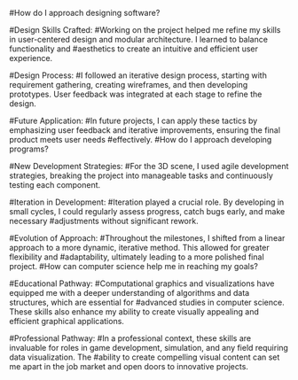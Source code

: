 #How do I approach designing software?

#Design Skills Crafted:
#Working on the project helped me refine my skills in user-centered design and modular architecture. I learned to balance functionality and #aesthetics to create an intuitive and efficient user experience.

#Design Process:
#I followed an iterative design process, starting with requirement gathering, creating wireframes, and then developing prototypes. User feedback was integrated at each stage to refine the design.

#Future Application:
#In future projects, I can apply these tactics by emphasizing user feedback and iterative improvements, ensuring the final product meets user needs #effectively.
#How do I approach developing programs?

#New Development Strategies:
#For the 3D scene, I used agile development strategies, breaking the project into manageable tasks and continuously testing each component.

#Iteration in Development:
#Iteration played a crucial role. By developing in small cycles, I could regularly assess progress, catch bugs early, and make necessary #adjustments without significant rework.

#Evolution of Approach:
#Throughout the milestones, I shifted from a linear approach to a more dynamic, iterative method. This allowed for greater flexibility and #adaptability, ultimately leading to a more polished final project.
#How can computer science help me in reaching my goals?

#Educational Pathway:
#Computational graphics and visualizations have equipped me with a deeper understanding of algorithms and data structures, which are essential for #advanced studies in computer science. These skills also enhance my ability to create visually appealing and efficient graphical applications.

#Professional Pathway:
#In a professional context, these skills are invaluable for roles in game development, simulation, and any field requiring data visualization. The #ability to create compelling visual content can set me apart in the job market and open doors to innovative projects.
